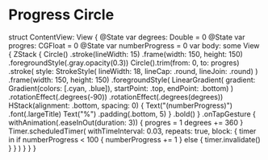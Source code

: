 # Progress Circle

struct ContentView: View {
    @State var degrees: Double = 0
    @State var progres: CGFloat = 0
    @State var numberProgress = 0
    var body: some View {
        ZStack {
            Circle()
                .stroke(lineWidth: 15)
                .frame(width: 150, height: 150)
                .foregroundStyle(.gray.opacity(0.3))
            Circle().trim(from: 0, to: progres)
                .stroke(
                    style: StrokeStyle(
                        lineWidth: 18, lineCap: .round, lineJoin: .round)
                )
                .frame(width: 150, height: 150)
                .foregroundStyle(
                    LinearGradient(
                        gradient: Gradient(colors: [.cyan, .blue]),
                        startPoint: .top, endPoint: .bottom)
                )
                .rotationEffect(.degrees(-90))
                .rotationEffect(.degrees(degrees))
            HStack(alignment: .bottom, spacing: 0) {
                Text("\(numberProgress)")
                    .font(.largeTitle)
                Text("%")
                    .padding(.bottom, 5)
            }
            .bold()
        }
        .onTapGesture {
            withAnimation(.easeInOut(duration: 3)) {
                progres = 1
                degrees += 360
            }
            Timer.scheduledTimer(
                withTimeInterval: 0.03, repeats: true,
                block: { timer in
                    if numberProgress < 100 {
                        numberProgress += 1
                    } else {
                        timer.invalidate()
                    }
                }
            )
        }
    }
}